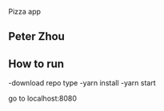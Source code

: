 Pizza app

Peter Zhou
------------

How to run
---------------

-download repo
type
-yarn install
-yarn start

go to localhost:8080
